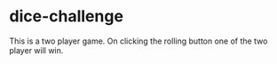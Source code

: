 # dice-challenge
This is a two player game. On clicking the rolling button one of the two player will win.

